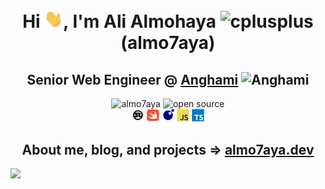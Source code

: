 <h1 align="center">Hi <img src="./Hey.gif" width="30px">, I'm Ali Almohaya <img src="https://1.bp.blogspot.com/-lEjH9X_Xjtw/W2htPIr-uMI/AAAAAAAAqyI/gl2OoecZsCsVXw8XTlYlP6vgxSr_RJrDgCLcBGAs/s1600/Flag_of_Yemen.gif" alt="cplusplus" width="33" height="23"/> (almo7aya)</h1> 

<h2 align="center">Senior Web Engineer @ <a href="https://anghami.com" target="_blank">Anghami</a> <img src="https://anghamiwebcdn.akamaized.net/web/assets/img/logos/favicons/mstile-70x70.png" alt="Anghami" width="16" height="16"/></h2>
 
<p align="center"> <img src="https://komarev.com/ghpvc/?username=almo7aya&color=9f7b3d" alt="almo7aya" />  <img src="https://badgen.net/badge/Open%20Source%20%3F/Yes%21?icon=github&color=9f7b3d" alt="open source"/>  <br />  <img src="https://raw.githubusercontent.com/devicons/devicon/master/icons/rust/rust-plain.svg" alt="javascript" width="20" height="20"/>  <img src="https://raw.githubusercontent.com/devicons/devicon/master/icons/swift/swift-original.svg" alt="javascript" width="20" height="20"/>  <img src="https://raw.githubusercontent.com/devicons/devicon/master/icons/lua/lua-original.svg" alt="javascript" width="20" height="20"/>  <img src="https://raw.githubusercontent.com/devicons/devicon/master/icons/javascript/javascript-original.svg" alt="javascript" width="20" height="20"/>  <img src="https://raw.githubusercontent.com/devicons/devicon/master/icons/typescript/typescript-original.svg" alt="typescript" width="20" height="20"/> </p>


<h2 align="center">About me, blog, and projects => <a href="https://almo7aya.dev">almo7aya.dev</a></h2>

![](https://hit.yhype.me/github/profile?user_id=17254073)
